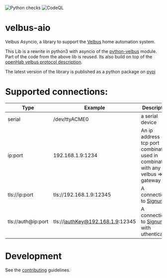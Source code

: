 ![Python checks](https://github.com/Cereal2nd/velbus-aio/actions/workflows/main.yml/badge.svg)
![CodeQL](https://github.com/Cereal2nd/velbus-aio/workflows/CodeQL/badge.svg)

# velbus-aio

Velbus Asyncio, a library to support the [Velbus](https://www.velbus.eu/) home automation system.

This Lib is a rewrite in python3 with asyncio of the [python-velbus](https://github.com/thomasdelaet/python-velbus/) module.
Part of the code from the above lib is reused.
Its also build on top of the [openHab velbus protocol description](https://github.com/StefCoene/moduleprotocol).

The latest version of the library is published as a python package on [pypi](https://pypi.org/project/velbus-aio/)

# Supported connections:

| Type               | Example                          | Description                                                                                 |
| ------------------ | -------------------------------- | ------------------------------------------------------------------------------------------- |
| serial             | /dev/ttyACME0                    | a serial device                                                                             |
| ip:port            | 192.168.1.9:1234                 | An ip address + tcp port combination, used in combination with any velbus => tcp gateway    |
| tls://ip:port      | tls://192.168.1.9:12345          | A connection to [Signum](https://www.velbus.eu/products/view/?id=458140)                    |
| tls://auth@ip:port | tls://iauthKey@192.168.1.9:12345 | A connection to [Signum](https://www.velbus.eu/products/view/?id=458140) with uthentication |

# Development

See the [contributing](https://github.com/Cereal2nd/velbus-aio/blob/master/CONTRIBUTING.md) guidelines.
